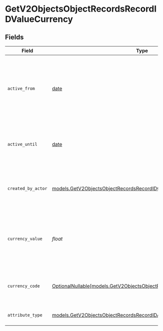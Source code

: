 # GetV2ObjectsObjectRecordsRecordIDValueCurrency


## Fields

| Field                                                                                                                                | Type                                                                                                                                 | Required                                                                                                                             | Description                                                                                                                          | Example                                                                                                                              |
| ------------------------------------------------------------------------------------------------------------------------------------ | ------------------------------------------------------------------------------------------------------------------------------------ | ------------------------------------------------------------------------------------------------------------------------------------ | ------------------------------------------------------------------------------------------------------------------------------------ | ------------------------------------------------------------------------------------------------------------------------------------ |
| `active_from`                                                                                                                        | [date](https://docs.python.org/3/library/datetime.html#date-objects)                                                                 | :heavy_check_mark:                                                                                                                   | The point in time at which this value was made "active". `active_from` can be considered roughly analogous to `created_at`.          | 2023-01-01T15:00:00.000000000Z                                                                                                       |
| `active_until`                                                                                                                       | [date](https://docs.python.org/3/library/datetime.html#date-objects)                                                                 | :heavy_check_mark:                                                                                                                   | The point in time at which this value was deactivated. If `null`, the value is active.                                               | 2023-01-01T15:00:00.000000000Z                                                                                                       |
| `created_by_actor`                                                                                                                   | [models.GetV2ObjectsObjectRecordsRecordIDCreatedByActor3](../models/getv2objectsobjectrecordsrecordidcreatedbyactor3.md)             | :heavy_check_mark:                                                                                                                   | The actor that created this value.                                                                                                   | {<br/>"type": "workspace-member",<br/>"id": "50cf242c-7fa3-4cad-87d0-75b1af71c57b"<br/>}                                             |
| `currency_value`                                                                                                                     | *float*                                                                                                                              | :heavy_check_mark:                                                                                                                   | A numerical representation of the currency value. A decimal with a max of 4 decimal places.                                          | 99                                                                                                                                   |
| `currency_code`                                                                                                                      | [OptionalNullable[models.GetV2ObjectsObjectRecordsRecordIDCurrencyCode]](../models/getv2objectsobjectrecordsrecordidcurrencycode.md) | :heavy_minus_sign:                                                                                                                   | The ISO4217 currency code representing the currency that the value is stored in.                                                     | USD                                                                                                                                  |
| `attribute_type`                                                                                                                     | [models.GetV2ObjectsObjectRecordsRecordIDAttributeTypeCurrency](../models/getv2objectsobjectrecordsrecordidattributetypecurrency.md) | :heavy_check_mark:                                                                                                                   | The attribute type of the value.                                                                                                     | currency                                                                                                                             |